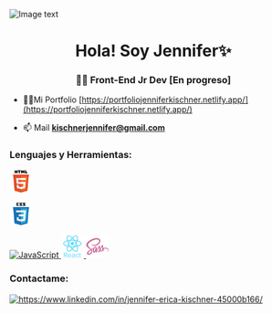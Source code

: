 ![Image text](https://user-images.githubusercontent.com/88462536/149240312-ecacc2d6-f690-44bd-9711-9567679d5f73.jpg)

<h1 align="center">Hola! Soy Jennifer✨</h1>
<h3 align="center">📑💼 Front-End Jr Dev [En progreso]</h3>

- 👨‍💻Mi Portfolio [https://portfoliojenniferkischner.netlify.app/](https://portfoliojenniferkischner.netlify.app/)

- 📫 Mail **kischnerjennifer@gmail.com**


<h3 align="left">Lenguajes y Herramientas:</h3>
<a href="https://www.w3schools.com/html/" target="_blank" rel="noreferrer"> <img src="https://raw.githubusercontent.com/devicons/devicon/master/icons/html5/html5-original-wordmark.svg" alt="html5" width="40" height="40"/> </a>  <p align="left"> <a href="https://www.w3schools.com/css/" target="_blank" rel="noreferrer">  <img src="https://raw.githubusercontent.com/devicons/devicon/master/icons/css3/css3-original-wordmark.svg" alt="css3" width="40" height="40"/> </a><p align="left"> <a href="https://www.w3schools.com/js/" target="_blank" rel="noreferrer">  <img src="https://trellat.es/wp-content/uploads/2015/02/javascript_logo.png" alt="JavaScript" width="40"
height="40"/> </a> <a href="https://reactjs.org/" target="_blank" rel="noreferrer"> <img src="https://raw.githubusercontent.com/devicons/devicon/master/icons/react/react-original-wordmark.svg" alt="react" width="40"
height="40"/> </a> <a href="https://sass-lang.com" target="_blank" rel="noreferrer"> <img src="https://raw.githubusercontent.com/devicons/devicon/master/icons/sass/sass-original.svg" alt="sass" width="40" height="40"/> </a> </p>
 
<h3 align="left">Contactame:</h3>
<p align="left">
<a href="https://linkedin.com/in/https://www.linkedin.com/in/jennifer-erica-kischner-45000b166/" target="blank"><img align="center" src="https://raw.githubusercontent.com/rahuldkjain/github-profile-readme-generator/master/src/images/icons/Social/linked-in-alt.svg" alt="https://www.linkedin.com/in/jennifer-erica-kischner-45000b166/" height="30" width="40" /></a>
</p>
